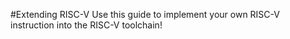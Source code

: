 #Extending RISC-V
Use this guide to implement your own RISC-V instruction into the RISC-V toolchain!
